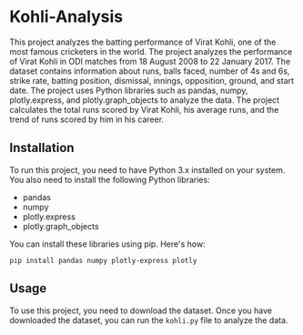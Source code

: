 # Kohli-Analysis

This project analyzes the batting performance of Virat Kohli, one of the most famous cricketers in the world. The project analyzes the performance of Virat Kohli in ODI matches from 18 August 2008 to 22 January 2017. The dataset contains information about runs, balls faced, number of 4s and 6s, strike rate, batting position, dismissal, innings, opposition, ground, and start date. The project uses Python libraries such as pandas, numpy, plotly.express, and plotly.graph_objects to analyze the data. The project calculates the total runs scored by Virat Kohli, his average runs, and the trend of runs scored by him in his career.

## Installation

To run this project, you need to have Python 3.x installed on your system. You also need to install the following Python libraries:

- pandas
- numpy
- plotly.express
- plotly.graph_objects

You can install these libraries using pip. Here's how:

```
pip install pandas numpy plotly-express plotly
```

## Usage

To use this project, you need to download the dataset. Once you have downloaded the dataset, you can run the `kohli.py` file to analyze the data.
